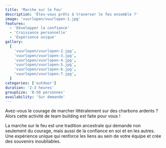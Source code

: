 ```yaml
---
title: 'Marche sur le Feu'
description: 'Êtes-vous prêts à traverser le feu ensemble ?'
image: 'vuurlopen/vuurlopen-1.jpg'
features:
  - 'Développer la confiance'
  - 'Croissance personnelle'
  - 'Expérience unique'
gallery:
  [
    'vuurlopen/vuurlopen-2.jpg',
    'vuurlopen/vuurlopen-3.jpg',
    'vuurlopen/vuurlopen-4.jpg',
    'vuurlopen/vuurlopen-5.jpg',
    'vuurlopen/vuurlopen-6.jpg',
    'vuurlopen/vuurlopen-7.jpg',
  ]
categories: ['outdoor']
duration: '2-3 heures'
groupSize: '8-50 personnes'
availability: 'Sur demande'
---
```


Avez-vous le courage de marcher littéralement sur des charbons ardents ? Alors cette activité de team building est faite pour vous !

La marche sur le feu est une tradition ancestrale qui demande non seulement du courage, mais aussi de la confiance en soi et en les autres. Une expérience unique qui renforce les liens au sein de votre équipe et crée des souvenirs inoubliables.
